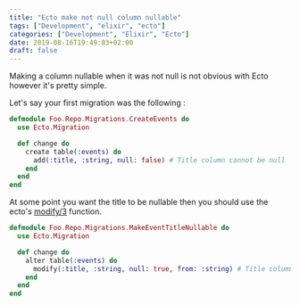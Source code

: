 ```yaml
---
title: "Ecto make not null column nullable"
tags: ["Development", "elixir", "ecto"]
categories: ["Development", "Elixir", "Ecto"]
date: 2019-08-16T19:49:03+02:00
draft: false
---
```


Making a column nullable when it was not null is not obvious with Ecto however it's pretty simple.

Let's say your first migration was the following :

```ex
defmodule Foo.Repo.Migrations.CreateEvents do
  use Ecto.Migration

  def change do
    create table(:events) do
      add(:title, :string, null: false) # Title column cannot be null
    end
  end
end
```

At some point you want the title to be nullable then you should use the ecto's [modify/3](https://hexdocs.pm/ecto_sql/Ecto.Migration.html#modify/3) function.

```ex
defmodule Foo.Repo.Migrations.MakeEventTitleNullable do
  use Ecto.Migration

  def change do
    alter table(:events) do
      modify(:title, :string, null: true, from: :string) # Title column is now nullable
    end
  end
end
```
